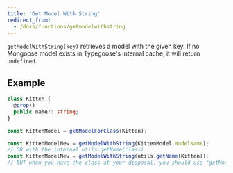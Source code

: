 ```yaml
---
title: 'Get Model With String'
redirect_from:
  - /docs/functions/getmodelwithstring
---
```


`getModelWithString(key)` retrieves a model with the given key. If no Mongoose model exists in Typegoose's internal cache, it will return
`undefined`.

## Example

```ts
class Kitten {
  @prop()
  public name?: string;
}

const KittenModel = getModelForClass(Kitten);

const KittenModelNew = getModelWithString(KittenModel.modelName);
// OR with the internal utils.getName(class)
const KittenModelNew = getModelWithString(utils.getName(Kitten));
// BUT when you have the class at your disposal, you should use "getModelForClass" - it will return the already compiled model
```
